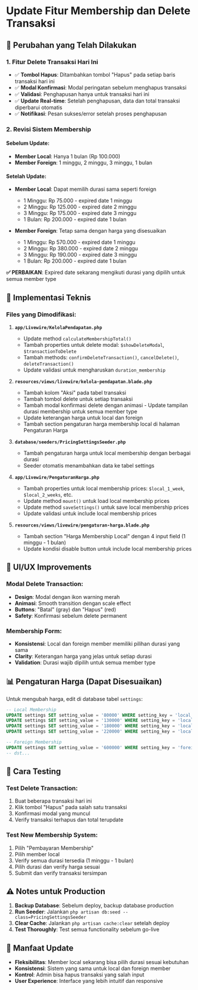 # Update Fitur Membership dan Delete Transaksi

## 🎯 Perubahan yang Telah Dilakukan

### 1. **Fitur Delete Transaksi Hari Ini**

-   ✅ **Tombol Hapus**: Ditambahkan tombol "Hapus" pada setiap baris transaksi hari ini
-   ✅ **Modal Konfirmasi**: Modal peringatan sebelum menghapus transaksi
-   ✅ **Validasi**: Penghapusan hanya untuk transaksi hari ini
-   ✅ **Update Real-time**: Setelah penghapusan, data dan total transaksi diperbarui otomatis
-   ✅ **Notifikasi**: Pesan sukses/error setelah proses penghapusan

### 2. **Revisi Sistem Membership**

#### **Sebelum Update:**

-   **Member Local**: Hanya 1 bulan (Rp 100.000)
-   **Member Foreign**: 1 minggu, 2 minggu, 3 minggu, 1 bulan

#### **Setelah Update:**

-   **Member Local**: Dapat memilih durasi sama seperti foreign

    -   1 Minggu: Rp 75.000 - expired date 1 minggu
    -   2 Minggu: Rp 125.000 - expired date 2 minggu
    -   3 Minggu: Rp 175.000 - expired date 3 minggu
    -   1 Bulan: Rp 200.000 - expired date 1 bulan

-   **Member Foreign**: Tetap sama dengan harga yang disesuaikan
    -   1 Minggu: Rp 570.000 - expired date 1 minggu
    -   2 Minggu: Rp 380.000 - expired date 2 minggu
    -   3 Minggu: Rp 190.000 - expired date 3 minggu
    -   1 Bulan: Rp 200.000 - expired date 1 bulan

**✅ PERBAIKAN**: Expired date sekarang mengikuti durasi yang dipilih untuk semua member type

## 🔧 Implementasi Teknis

### Files yang Dimodifikasi:

1. **`app/Livewire/KelolaPendapatan.php`**

    - Update method `calculateMembershipTotal()`
    - Tambah properties untuk delete modal: `$showDeleteModal`, `$transactionToDelete`
    - Tambah methods: `confirmDeleteTransaction()`, `cancelDelete()`, `deleteTransaction()`
    - Update validasi untuk mengharuskan `duration_membership`

2. **`resources/views/livewire/kelola-pendapatan.blade.php`**

    - Tambah kolom "Aksi" pada tabel transaksi
    - Tambah tombol delete untuk setiap transaksi
    - Tambah modal konfirmasi delete dengan animasi - Update tampilan durasi membership untuk semua member type
    - Update keterangan harga untuk local dan foreign
    - Tambah section pengaturan harga membership local di halaman Pengaturan Harga

3. **`database/seeders/PricingSettingsSeeder.php`**

    - Tambah pengaturan harga untuk local membership dengan berbagai durasi
    - Seeder otomatis menambahkan data ke tabel settings

4. **`app/Livewire/PengaturanHarga.php`**

    - Tambah properties untuk local membership prices: `$local_1_week`, `$local_2_weeks`, etc.
    - Update method `mount()` untuk load local membership prices
    - Update method `saveSettings()` untuk save local membership prices
    - Update validasi untuk include local membership prices

5. **`resources/views/livewire/pengaturan-harga.blade.php`**
    - Tambah section "Harga Membership Local" dengan 4 input field (1 minggu - 1 bulan)
    - Update kondisi disable button untuk include local membership prices

## 🎨 UI/UX Improvements

### Modal Delete Transaction:

-   **Design**: Modal dengan ikon warning merah
-   **Animasi**: Smooth transition dengan scale effect
-   **Buttons**: "Batal" (gray) dan "Hapus" (red)
-   **Safety**: Konfirmasi sebelum delete permanent

### Membership Form:

-   **Konsistensi**: Local dan foreign member memiliki pilihan durasi yang sama
-   **Clarity**: Keterangan harga yang jelas untuk setiap durasi
-   **Validation**: Durasi wajib dipilih untuk semua member type

## 📊 Pengaturan Harga (Dapat Disesuaikan)

Untuk mengubah harga, edit di database tabel `settings`:

```sql
-- Local Membership
UPDATE settings SET setting_value = '80000' WHERE setting_key = 'local_membership_1_week';
UPDATE settings SET setting_value = '130000' WHERE setting_key = 'local_membership_2_weeks';
UPDATE settings SET setting_value = '180000' WHERE setting_key = 'local_membership_3_weeks';
UPDATE settings SET setting_value = '220000' WHERE setting_key = 'local_membership_1_month';

-- Foreign Membership
UPDATE settings SET setting_value = '600000' WHERE setting_key = 'foreign_membership_1_week';
-- dst...
```

## 🚀 Cara Testing

### Test Delete Transaction:

1. Buat beberapa transaksi hari ini
2. Klik tombol "Hapus" pada salah satu transaksi
3. Konfirmasi modal yang muncul
4. Verify transaksi terhapus dan total terupdate

### Test New Membership System:

1. Pilih "Pembayaran Membership"
2. Pilih member local
3. Verify semua durasi tersedia (1 minggu - 1 bulan)
4. Pilih durasi dan verify harga sesuai
5. Submit dan verify transaksi tersimpan

## ⚠️ Notes untuk Production

1. **Backup Database**: Sebelum deploy, backup database production
2. **Run Seeder**: Jalankan `php artisan db:seed --class=PricingSettingsSeeder`
3. **Clear Cache**: Jalankan `php artisan cache:clear` setelah deploy
4. **Test Thoroughly**: Test semua functionality sebelum go-live

## 🎉 Manfaat Update

-   **Fleksibilitas**: Member local sekarang bisa pilih durasi sesuai kebutuhan
-   **Konsistensi**: Sistem yang sama untuk local dan foreign member
-   **Kontrol**: Admin bisa hapus transaksi yang salah input
-   **User Experience**: Interface yang lebih intuitif dan responsive
